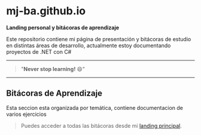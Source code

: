 # mj-ba.github.io
**Landing personal y bitácoras de aprendizaje**

Este repositorio contiene mi página de presentación y bitácoras de estudio en distintas áreas de desarrollo, actualmente estoy documentando proyectos de .NET con C#

---

> "**Never stop learning!** 😄"

---

## Bitácoras de Aprendizaje
Esta seccion esta organizada por temática, contiene documentacion de varios ejercicios

> Puedes acceder a todas las bitácoras desde mi [landing principal](https://be00wulf.github.io/mj-ba.github.io/).
